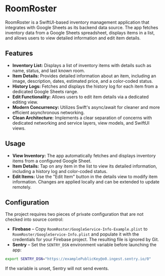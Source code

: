 # RoomRoster

RoomRoster is a SwiftUI-based inventory management application that integrates with Google Sheets as its backend data source. The app fetches inventory data from a Google Sheets spreadsheet, displays items in a list, and allows users to view detailed information and edit item details.

## Features

- **Inventory List:** Displays a list of inventory items with details such as name, status, and last known room.
- **Item Details:** Provides detailed information about an item, including an image, description, dates, estimated price, and a color-coded status.
- **History Logs:** Fetches and displays the history log for each item from a dedicated Google Sheets range.
- **Edit Functionality:** Allows users to edit item details via a dedicated editing view.
- **Modern Concurrency:** Utilizes Swift's async/await for cleaner and more efficient asynchronous networking.
- **Clean Architecture:** Implements a clear separation of concerns with dedicated networking and service layers, view models, and SwiftUI views.

## Usage

- **View Inventory:** The app automatically fetches and displays inventory items from a configured Google Sheet.
- **Item Details:** Tap on any item in the list to view its detailed information, including a history log and color-coded status.
- **Edit Items:** Use the "Edit Item" button in the details view to modify item information. Changes are applied locally and can be extended to update remotely.

## Configuration

The project requires two pieces of private configuration that are not checked into source control:

- **Firebase** – Copy `RoomRoster/GoogleService-Info-Example.plist` to `RoomRoster/GoogleService-Info.plist` and populate it with the credentials for your Firebase project. The resulting file is ignored by Git.
- **Sentry** – Set the `SENTRY_DSN` environment variable before launching the app:

```bash
export SENTRY_DSN="https://examplePublicKey@o0.ingest.sentry.io/0"
```

If the variable is unset, Sentry will not send events.
